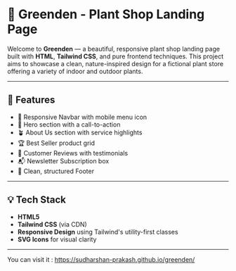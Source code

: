 # 🌿 Greenden - Plant Shop Landing Page

Welcome to **Greenden** — a beautiful, responsive plant shop landing page built with **HTML**, **Tailwind CSS**, and pure frontend techniques. This project aims to showcase a clean, nature-inspired design for a fictional plant store offering a variety of indoor and outdoor plants.

---

## 🚀 Features

- 🌱 Responsive Navbar with mobile menu icon
- 🌼 Hero section with a call-to-action
- 🪴 About Us section with service highlights
- 🏆 Best Seller product grid
- 💬 Customer Reviews with testimonials
- 📬 Newsletter Subscription box
- 🧾 Clean, structured Footer

---

## 💡 Tech Stack

- **HTML5**
- **Tailwind CSS** (via CDN)
- **Responsive Design** using Tailwind's utility-first classes
- **SVG Icons** for visual clarity

---

You can visit it : https://sudharshan-prakash.github.io/greenden/


